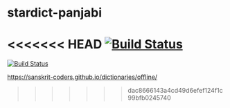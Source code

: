 # stardict-panjabi
<<<<<<< HEAD
[![Build Status](https://travis-ci.com/indic-dict/stardict-panjabi.svg?branch=master)](https://travis-ci.com/indic-dict/stardict-panjabi)
=======

[![Build Status](https://travis-ci.com/indic-dict/stardict-panjabi.svg?branch=master)](https://travis-ci.com/indic-dict/stardict-panjabi) 

https://sanskrit-coders.github.io/dictionaries/offline/
>>>>>>> dac8666143a4cd49d6efef124f1c99bfb0245740
